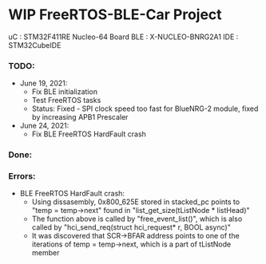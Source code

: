# WIP FreeRTOS-BLE-Car Project #

uC  : STM32F411RE Nucleo-64 Board
BLE : X-NUCLEO-BNRG2A1
IDE : STM32CubeIDE

### TODO:
* June 19, 2021:
	* Fix BLE initialization
	* Test FreeRTOS tasks
	* Status: Fixed - SPI clock speed too fast for BlueNRG-2 module, fixed by increasing APB1 Prescaler
* June 24, 2021:
	* Fix BLE FreeRTOS HardFault crash

### Done:


### Errors:
* BLE FreeRTOS HardFault crash:
	* Using dissasembly, 0x800_625E stored in stacked_pc points to "temp = temp->next" found in "list_get_size(tListNode * listHead)"
	* The function above is called by "free_event_list()", which is also called by "hci_send_req(struct hci_request* r, BOOL async)"
	* It was discovered that SCR->BFAR address points to one of the iterations of temp = temp->next, which is a part of tListNode member